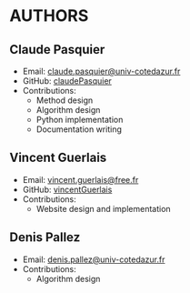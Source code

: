 # AUTHORS
## Claude Pasquier
- Email: claude.pasquier@univ-cotedazur.fr
- GitHub: [claudePasquier](https://github.com/claudePasquier)
- Contributions:
  - Method design
  - Algorithm design
  - Python implementation
  - Documentation writing

## Vincent Guerlais
- Email: vincent.guerlais@free.fr
- GitHub: [vincentGuerlais](https://github.com/vincentGuerlais)
- Contributions:
  - Website design and implementation

## Denis Pallez
- Email: denis.pallez@univ-cotedazur.fr
- Contributions:
  - Algorithm design
